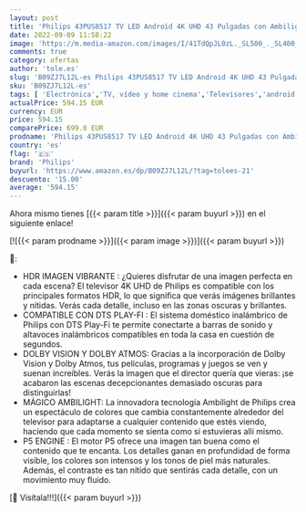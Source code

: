 ```yaml
---
layout: post
title: 'Philips 43PUS8517 TV LED Android 4K UHD 43 Pulgadas con Ambilight en 3 Lados  Principales formatos HDR compatibles  P5 Picture Engine  Compatible con Google Assistance y Alexa'
date: 2022-09-09 11:58:22
image: 'https://m.media-amazon.com/images/I/41TdQpJL0zL._SL500_._SL400_.jpg'
comments: true
category: ofertas
author: 'tole.es'
slug: 'B09ZJ7L12L-es Philips 43PUS8517 TV LED Android 4K UHD 43 Pulgadas con...'
sku: 'B09ZJ7L12L-es'
tags: [ 'Electrónica','TV, vídeo y home cinema','Televisores','android','philips','🇪🇸', ]
actualPrice: 594.15 EUR
currency: EUR
price: 594.15
comparePrice: 699.0 EUR
prodname: 'Philips 43PUS8517 TV LED Android 4K UHD 43 Pulgadas con Ambilight en 3 Lados  Principales formatos HDR compatibles  P5 Picture Engine  Compatible con Google Assistance y Alexa'
country: 'es'
flag: '🇪🇸'
brand: 'Philips'
buyurl: 'https://www.amazon.es/dp/B09ZJ7L12L/?tag=tolees-21'
descuento: '15.00'
average: '594.15'
---
```


Ahora mismo tienes [{{< param title >}}]({{< param buyurl >}}) en el siguiente enlace!

[![{{< param prodname >}}]({{< param image >}})]({{< param buyurl >}})

🔎:

- HDR IMAGEN VIBRANTE : ¿Quieres disfrutar de una imagen perfecta en cada escena? El televisor 4K UHD de Philips es compatible con los principales formatos HDR, lo que significa que verás imágenes brillantes y nítidas. Verás cada detalle, incluso en las zonas oscuras y brillantes.
- COMPATIBLE CON DTS PLAY-FI : El sistema doméstico inalámbrico de Philips con DTS Play-Fi te permite conectarte a barras de sonido y altavoces inalámbricos compatibles en toda la casa en cuestión de segundos.
- DOLBY VISION Y DOLBY ATMOS: Gracias a la incorporación de Dolby Vision y Dolby Atmos, tus películas, programas y juegos se ven y suenan increíbles. Verás la imagen que el director quería que vieras: ¡se acabaron las escenas decepcionantes demasiado oscuras para distinguirlas!
- MÁGICO AMBILIGHT: La innovadora tecnología Ambilight de Philips crea un espectáculo de colores que cambia constantemente alrededor del televisor para adaptarse a cualquier contenido que estés viendo, haciendo que cada momento se sienta como si estuvieras allí mismo.
- P5 ENGINE : El motor P5 ofrece una imagen tan buena como el contenido que te encanta. Los detalles ganan en profundidad de forma visible, los colores son intensos y los tonos de piel más naturales. Además, el contraste es tan nítido que sentirás cada detalle, con un movimiento muy fluido.

[🛒 Visítala!!!]({{< param buyurl >}})

